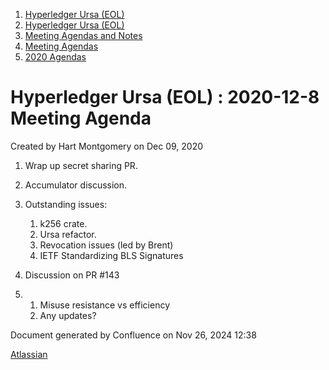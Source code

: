 1. [Hyperledger Ursa (EOL)](index.html)
2. [Hyperledger Ursa (EOL)](19595269.html)
3. [Meeting Agendas and Notes](Meeting-Agendas-and-Notes_19603313.html)
4. [Meeting Agendas](Meeting-Agendas_19603319.html)
5. [2020 Agendas](2020-Agendas_19611908.html)

# Hyperledger Ursa (EOL) : 2020-12-8 Meeting Agenda

Created by Hart Montgomery on Dec 09, 2020

1. Wrap up secret sharing PR.
2. Accumulator discussion.
3. Outstanding issues:  
   
   1. k256 crate.
   2. Ursa refactor.
   3. Revocation issues (led by Brent)
   4. IETF Standardizing BLS Signatures
4. Discussion on PR #143
5. 1. Misuse resistance vs efficiency
   2. Any updates?

Document generated by Confluence on Nov 26, 2024 12:38

[Atlassian](http://www.atlassian.com/)

